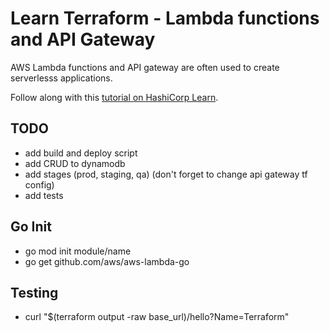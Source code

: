 # Learn Terraform - Lambda functions and API Gateway

AWS Lambda functions and API gateway are often used to create serverlesss
applications.

Follow along with this [tutorial on HashiCorp
Learn](https://learn.hashicorp.com/tutorials/terraform/lambda-api-gateway?in=terraform/aws).

## TODO

- add build and deploy script
- add CRUD to dynamodb
- add stages (prod, staging, qa) (don't forget to change api gateway tf config)
- add tests

## Go Init

- go mod init module/name
- go get github.com/aws/aws-lambda-go

## Testing

- curl "$(terraform output -raw base_url)/hello?Name=Terraform"